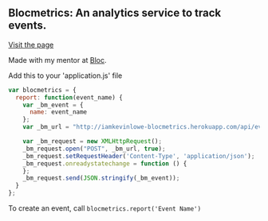 ## Blocmetrics: An analytics service to track events.

[Visit the page](https://iamkevinlowe-blocmetrics.herokuapp.com)

Made with my mentor at [Bloc](http://bloc.io).

Add this to your 'application.js' file
```javascript
var blocmetrics = {
  report: function(event_name) {
    var _bm_event = {
      name: event_name
    };
    var _bm_url = "http://iamkevinlowe-blocmetrics.herokuapp.com/api/events";

    var _bm_request = new XMLHttpRequest();
    _bm_request.open("POST", _bm_url, true);
    _bm_request.setRequestHeader('Content-Type', 'application/json');
    _bm_request.onreadystatechange = function () {
    };
    _bm_request.send(JSON.stringify(_bm_event));
  }
};
```

To create an event, call `blocmetrics.report('Event Name')`
